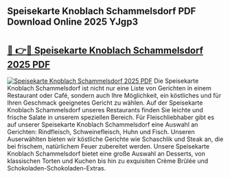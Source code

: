 ## Speisekarte Knoblach Schammelsdorf PDF Download Online 2025 YJgp3

# <h2><a href="http://gcacpx5.nevu.top/?p=Speisekarte+Knoblach+Schammelsdorf">🔗 👉🔴 Speisekarte Knoblach Schammelsdorf 2025 PDF</a></h2>

[![Speisekarte Knoblach Schammelsdorf 2025 PDF](https://i.imgur.com/dBaPXMq.png)](http://gcacpx5.nevu.top/?p=Speisekarte+Knoblach+Schammelsdorf)
Die Speisekarte Knoblach Schammelsdorf ist nicht nur eine Liste von Gerichten in einem Restaurant oder Café, sondern auch Ihre Möglichkeit, ein köstliches und für Ihren Geschmack geeignetes Gericht zu wählen. Auf der Speisekarte Knoblach Schammelsdorf unseres Restaurants finden Sie leichte und frische Salate in unserem speziellen Bereich. Für Fleischliebhaber gibt es auf unserer Speisekarte Knoblach Schammelsdorf eine Auswahl an Gerichten: Rindfleisch, Schweinefleisch, Huhn und Fisch. Unseren Auserwählten bieten wir köstliche Gerichte wie Schaschlik und Steak an, die bei frischem, natürlichem Feuer zubereitet werden. Unsere Speisekarte Knoblach Schammelsdorf bietet eine große Auswahl an Desserts, von klassischen Torten und Kuchen bis hin zu exquisiten Crème Brûlée und Schokoladen-Schokoladen-Extras.
